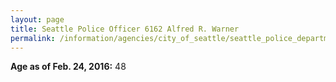 ```yaml
---
layout: page
title: Seattle Police Officer 6162 Alfred R. Warner
permalink: /information/agencies/city_of_seattle/seattle_police_department/copbook/6162/
---
```


**Age as of Feb. 24, 2016:** 48
